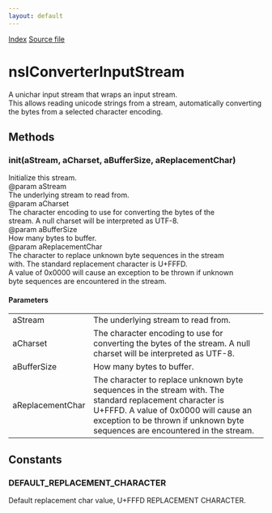 ```yaml
---
layout: default
---
```

<div id='links'><a href="../index.html">Index</a>
<a href="http://dxr.mozilla.org/mozilla-central/source/xpcom/io/nsIConverterInputStream.idl">Source file</a>
</div>

# nsIConverterInputStream #
  
A unichar input stream that wraps an input stream.  
This allows reading unicode strings from a stream, automatically converting  
the bytes from a selected character encoding.  
  

## Methods ##

### init(aStream, aCharset, aBufferSize, aReplacementChar) ###
  
Initialize this stream.  
@param aStream   
       The underlying stream to read from.  
@param aCharset  
       The character encoding to use for converting the bytes of the  
       stream. A null charset will be interpreted as UTF-8.  
@param aBufferSize  
       How many bytes to buffer.  
@param aReplacementChar  
       The character to replace unknown byte sequences in the stream  
       with. The standard replacement character is U+FFFD.  
       A value of 0x0000 will cause an exception to be thrown if unknown  
       byte sequences are encountered in the stream.  
  

#### Parameters ####

<table>

<tr>
<td>aStream</td>
<td>       The underlying stream to read from.  
</td>
</tr>

<tr>
<td>aCharset</td>
<td>       The character encoding to use for converting the bytes of the  
       stream. A null charset will be interpreted as UTF-8.  
</td>
</tr>

<tr>
<td>aBufferSize</td>
<td>       How many bytes to buffer.  
</td>
</tr>

<tr>
<td>aReplacementChar</td>
<td>       The character to replace unknown byte sequences in the stream  
       with. The standard replacement character is U+FFFD.  
       A value of 0x0000 will cause an exception to be thrown if unknown  
       byte sequences are encountered in the stream.  
</td>
</tr>

</table>

## Constants ##

### DEFAULT_REPLACEMENT_CHARACTER ###
  
Default replacement char value, U+FFFD REPLACEMENT CHARACTER.  
  
